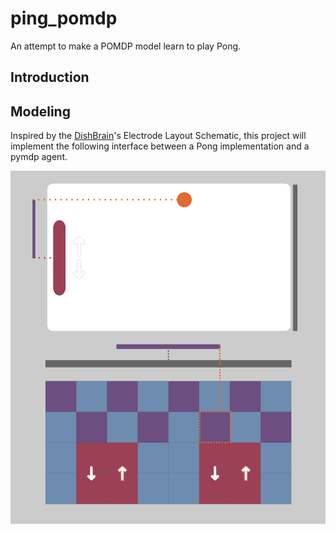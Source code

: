 # ping_pomdp
An attempt to make a POMDP model learn to play Pong. 

## Introduction 


## Modeling

Inspired by the [DishBrain][dish_brain]'s Electrode Layout Schematic, this project will implement the following interface between a Pong implementation and a pymdp agent. 

![dish_pong_interface][dish_pong_interface]




[dish_brain]: https://www.sciencedirect.com/science/article/pii/S0896627322008066
[dish_pong_interface]: docs/dish_pong_interface.png